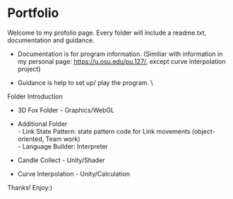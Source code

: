 # Portfolio

Welcome to my profolio page.
Every folder will include a readme.txt, documentation and guidance.

- Documentation is for program information. (Similiar with information in my personal page: https://u.osu.edu/pu.127/, except curve interpolation project)

- Guidance is help to set up/ play the program.
\

Folder Introduction
- 3D Fox Folder - Graphics/WebGL
- Additional Folder \
      - Link State Pattern: state pattern code for Link movements (object-oriented, Team work) \
      - Language Builder: Interpreter

- Candle Collect - Unity/Shader
- Curve Interpolation - Unity/Calculation

Thanks! Enjoy:)
